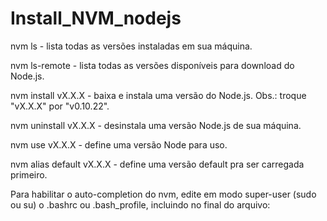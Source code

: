 # Install_NVM_nodejs



nvm ls - lista todas as versões instaladas em sua máquina.

nvm ls-remote - lista todas as versões disponíveis para download do Node.js.

nvm install vX.X.X - baixa e instala uma versão do Node.js. Obs.: troque "vX.X.X" por "v0.10.22".

nvm uninstall vX.X.X - desinstala uma versão Node.js de sua máquina.

nvm use vX.X.X - define uma versão Node para uso.

nvm alias default vX.X.X - define uma versão default pra ser carregada primeiro.

Para habilitar o auto-completion do nvm, edite em modo super-user (sudo ou su) o .bashrc ou .bash_profile, incluindo no final do arquivo:



``` bash source "~/.nvm/bash_completion"
